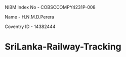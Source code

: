 NIBM Index No - COBSCCOMPY4231P-008

Name - H.N.M.D.Perera

Coventry ID - 14382444

# SriLanka-Railway-Tracking
